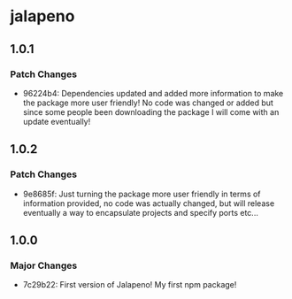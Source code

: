 # jalapeno

## 1.0.1

### Patch Changes

- 96224b4: Dependencies updated and added more information to make the package more user friendly! No code was changed or added but since some people been downloading the package I will come with an update eventually!

## 1.0.2

### Patch Changes

- 9e8685f: Just turning the package more user friendly in terms of information provided, no code was actually changed, but will release eventually a way to encapsulate projects and specify ports etc...

## 1.0.0

### Major Changes

- 7c29b22: First version of Jalapeno! My first npm package!
